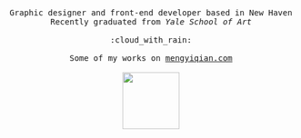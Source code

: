 <p align="center">
  <samp>
    <br>
    <br>
    Graphic designer and front-end developer based in New Haven
    <br>
    Recently graduated from <i>Yale School of Art</i>
    <br>
    <br>
    :cloud_with_rain:
    <br>
    <br>
    Some of my works on <a href="http://mengyiqian.com/">mengyiqian.com</a>
  </samp>
  <br>
  <br>
  <img src="https://raw.githubusercontent.com/mengyi-qian/moonmoon/master/hand.png" width = "100px">
</p>
